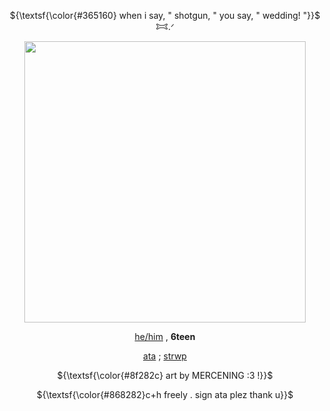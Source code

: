 
<p align="center">
 ${\textsf{\color{#365160} when i say, " shotgun, " you say, " wedding! "}}$ 𐂯.ᐟ
  </p>  
  </p>  
<p align="center">
  <img src="https://image2url.com/images/1757106679215-4e194c94-f3d5-40f6-831b-4ad193605b48.png" width="450">
</p>  
<p align="center">
  <a href="https://pronouns.cc/@houndsnarl/">he/him</i></a> , <b>6teen </b>
  
  <p align="center">
    <a href="https://humhallelujah.atabook.org/">ata</a> ; <a href="https://whatacatch.straw.page/">strwp</a>
</p>  

<!--
**houndsnarl/houndsnarl** is a ✨ _special_ ✨ repository because its `README.md` (this file) appears on your GitHub profile.

Here are some ideas to get you started:

- 🔭 I’m currently working on ...
- 🌱 I’m currently learning ...
- 👯 I’m looking to collaborate on ...
- 🤔 I’m looking for help with ...
- 💬 Ask me about ...
- 📫 How to reach me: ...
- 😄 Pronouns: ...
- ⚡ Fun fact: ...
-->
<p align="center">
${\textsf{\color{#8f282c} art by MERCENING :3 !}}$
</p>    
<p align="center">
 ${\textsf{\color{#868282}c+h freely . sign ata plez thank u}}$
</p>   
